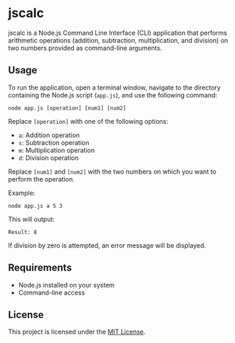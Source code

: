 # jscalc

jscalc is a Node.js Command Line Interface (CLI) application that performs arithmetic operations (addition, subtraction, multiplication, and division) on two numbers provided as command-line arguments.

## Usage

To run the application, open a terminal window, navigate to the directory containing the Node.js script (`app.js`), and use the following command:

```
node app.js [operation] [num1] [num2]
```

Replace `[operation]` with one of the following options:
- `a`: Addition operation
- `s`: Subtraction operation
- `m`: Multiplication operation
- `d`: Division operation

Replace `[num1]` and `[num2]` with the two numbers on which you want to perform the operation.

Example:
```
node app.js a 5 3
```
This will output:
```
Result: 8
```

If division by zero is attempted, an error message will be displayed.

## Requirements

- Node.js installed on your system
- Command-line access

## License

This project is licensed under the [MIT License](LICENSE).
